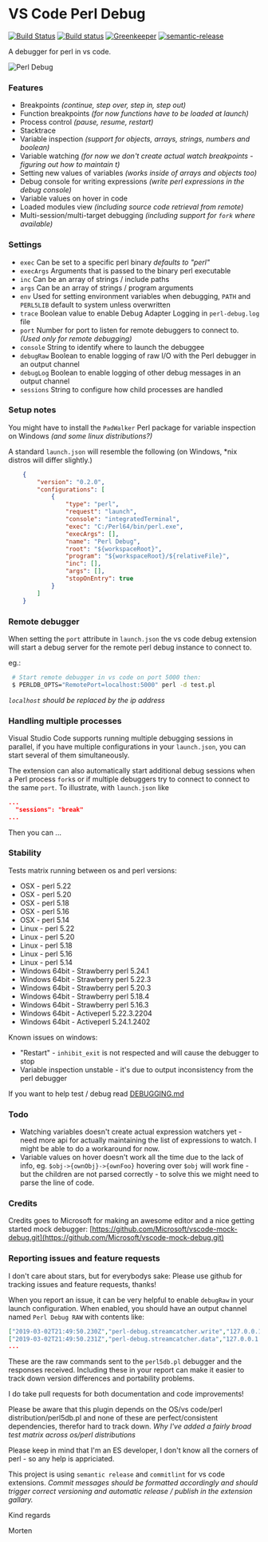 # VS Code Perl Debug
[![Build Status](https://travis-ci.org/raix/vscode-perl-debug.svg?branch=master)](https://travis-ci.org/raix/vscode-perl-debug)
[![Build status](https://ci.appveyor.com/api/projects/status/rtt7e5fq99vw6857/branch/master)](https://ci.appveyor.com/project/raix/vscode-perl-debug/branch/master)
[![Greenkeeper](https://badges.greenkeeper.io/raix/vscode-perl-debug.svg)](https://greenkeeper.io/)
[![semantic-release](https://img.shields.io/badge/%20%20%F0%9F%93%A6%F0%9F%9A%80-semantic--release-e10079.svg)](https://github.com/semantic-release/semantic-release)

A debugger for perl in vs code.

![Perl Debug](images/vscode-perl-debugger.gif)

### Features

* Breakpoints *(continue, step over, step in, step out)*
* Function breakpoints *(for now functions have to be loaded at launch)*
* Process control *(pause, resume, restart)*
* Stacktrace
* Variable inspection *(support for objects, arrays, strings, numbers and boolean)*
* Variable watching *(for now we don't create actual watch breakpoints - figuring out how to maintain t)*
* Setting new values of variables *(works inside of arrays and objects too)*
* Debug console for writing expressions *(write perl expressions in the debug console)*
* Variable values on hover in code
* Loaded modules view *(including source code retrieval from remote)*
* Multi-session/multi-target debugging *(including support for `fork` where available)*

### Settings

* `exec` Can be set to a specific perl binary *defaults to "perl"*
* `execArgs` Arguments that is passed to the binary perl executable
* `inc` Can be an array of strings / include paths
* `args` Can be an array of strings / program arguments
* `env` Used for setting environment variables when debugging, `PATH` and `PERL5LIB` default to system unless overwritten
* `trace` Boolean value to enable Debug Adapter Logging in `perl-debug.log` file
* `port` Number for port to listen for remote debuggers to connect to. *(Used only for remote debugging)*
* `console` String to identify where to launch the debuggee
* `debugRaw` Boolean to enable logging of raw I/O with the Perl debugger in an output channel
* `debugLog` Boolean to enable logging of other debug messages in an output channel
* `sessions` String to configure how child processes are handled

### Setup notes

You might have to install the `PadWalker` Perl package for variable inspection on Windows *(and some linux distributions?)*

A standard `launch.json` will resemble the following (on Windows, *nix distros will differ slightly.)

```json
    {
        "version": "0.2.0",
        "configurations": [
            {
                "type": "perl",
                "request": "launch",
                "console": "integratedTerminal",
                "exec": "C:/Perl64/bin/perl.exe",
                "execArgs": [],
                "name": "Perl Debug",
                "root": "${workspaceRoot}",
                "program": "${workspaceRoot}/${relativeFile}",
                "inc": [],
                "args": [],
                "stopOnEntry": true
            }
        ]
    }
```

### Remote debugger

When setting the `port` attribute in `launch.json` the vs code debug extension will start a debug server for the remote perl debug instance to connect to.

eg.:
```bash
 # Start remote debugger in vs code on port 5000 then:
 $ PERLDB_OPTS="RemotePort=localhost:5000" perl -d test.pl
```
*`localhost` should be replaced by the ip address*

### Handling multiple processes

Visual Studio Code supports running multiple debugging sessions in
parallel, if you have multiple configurations in your `launch.json`,
you can start several of them simultaneously.

The extension can also automatically start additional debug sessions
when a Perl process `fork`s or if multiple debuggers try to connect
to connect to the same `port`. To illustrate, with `launch.json` like

```json
...
  "sessions": "break"
...
```

Then you can ...

### Stability

Tests matrix running between os and perl versions:

* OSX - perl 5.22
* OSX - perl 5.20
* OSX - perl 5.18
* OSX - perl 5.16
* OSX - perl 5.14
* Linux - perl 5.22
* Linux - perl 5.20
* Linux - perl 5.18
* Linux - perl 5.16
* Linux - perl 5.14
* Windows 64bit - Strawberry perl 5.24.1
* Windows 64bit - Strawberry perl 5.22.3
* Windows 64bit - Strawberry perl 5.20.3
* Windows 64bit - Strawberry perl 5.18.4
* Windows 64bit - Strawberry perl 5.16.3
* Windows 64bit - Activeperl 5.22.3.2204
* Windows 64bit - Activeperl 5.24.1.2402

Known issues on windows:

* "Restart" - `inhibit_exit` is not respected and will cause the debugger to stop
* Variable inspection unstable - it's due to output inconsistency from the perl debugger

If you want to help test / debug read [DEBUGGING.md](DEBUGGING.md)

### Todo

* Watching variables doesn't create actual expression watchers yet - need more api for actually maintaining the list of expressions to watch. I might be able to do a workaround for now.
* Variable values on hover doesn't work all the time due to the lack of info, eg. `$obj->{ownObj}->{ownFoo}` hovering over `$obj` will work fine - but the children are not parsed correctly - to solve this we might need to parse the line of code.

### Credits

Credits goes to Microsoft for making an awesome editor and a nice getting started mock debugger: [https://github.com/Microsoft/vscode-mock-debug.git](https://github.com/Microsoft/vscode-mock-debug.git)


### Reporting issues and feature requests

I don't care about stars, but for everybodys sake:
Please use github for tracking issues and feature requests, thanks!

When you report an issue, it can be very helpful to enable `debugRaw`
in your launch configuration. When enabled, you should have an output
channel named `Perl Debug RAW` with contents like:

```json
["2019-03-02T21:49:50.230Z","perl-debug.streamcatcher.write","127.0.0.1:40133 serving 127.0.0.1:43320","p $]\n"]
["2019-03-02T21:49:50.231Z","perl-debug.streamcatcher.data","127.0.0.1:40133 serving 127.0.0.1:43320","5.028001"]
...
```

These are the raw commands sent to the `perl5db.pl` debugger and the
responses received. Including these in your report can make it easier
to track down version differences and portability problems.

I do take pull requests for both documentation and code improvements!

Please be aware that this plugin depends on the OS/vs code/perl distribution/perl5db.pl
and none of these are perfect/consistent dependencies, therefor hard to track down.
*Why I've added a fairly broad test matrix across os/perl distributions*

Please keep in mind that I'm an ES developer, I don't know all
the corners of perl - so any help is appriciated.

This project is using `semantic release` and `commitlint` for vs code extensions.
*Commit messages should be formatted accordingly and should trigger correct*
*versioning and automatic release / publish in the extension gallary.*

Kind regards

Morten
